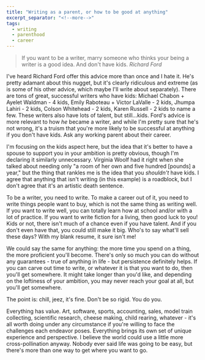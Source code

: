 ```yaml
---
title: "Writing as a parent, or how to be good at anything"
excerpt_separator: "<!--more-->"
tags:
  - writing
  - parenthood
  - career
---
```


> If you want to be a writer, marry someone who thinks your being a writer is a good idea. And don't have kids.
> <cite>Richard Ford</cite>

I've heard Richard Ford offer this advice more than once and I hate it. He's pretty adamant about this nugget, but it's clearly ridiculous and extreme (as is some of his other advice, which maybe I'll write about separately). There are tons of great, successful writers who have kids: Michael Chabon + Ayelet Waldman - 4 kids, Emily Raboteau + Victor LaValle - 2 kids, Jhumpa Lahiri - 2 kids, Colson Whitehead - 2 kids, Karen Russell - 2 kids to name a few. These writers also have lots of talent, but still...kids. Ford's advice is more relevant to how *he* became a writer, and while I'm pretty sure that he's not wrong, it's a truism that you're more likely to be successful at anything if you don't have kids. Ask any working parent about their career.

<!--more-->

I'm focusing on the kids aspect here, but the idea that it's better to have a spouse to support you in your ambition is pretty obvious, though I'm declaring it similarly unnecessary. Virginia Woolf had it right when she talked about needing only "a room of her own and five hundred \[pounds\] a year," but the thing that rankles me is the idea that you *shouldn't* have kids. I agree that anything that isn't writing (in this example) is a roadblock, but I don't agree that it's an artistic death sentence.

To be a writer, you need to write. To make a career out of it, you need to write things people want to buy, which is not the same thing as writing well. If you want to write well, you can totally learn how at school and/or with a lot of practice. If you want to write fiction for a living, then good luck to you! Kids or not, there isn't much of a chance even if you have talent. And if you don't even have that, you could still make it big. Who's to say what'll sell these days? With my blank resume, it sure isn't me!

We could say the same for anything: the more time you spend on a thing, the more proficient you'll become. There's only so much you can do without any guarantees - true of anything in life - but persistence definitely helps. If you can carve out time to write, or whatever it is that you want to do, then you'll get somewhere. It might take longer than you'd like, and depending on the loftiness of your ambition, you may never reach your goal at all, but you'll get somewhere.

The point is: chill, jeez, it's fine. Don't be so rigid. You do you.

Everything has value. Art, software, sports, accounting, sales, model train collecting, scientific research, cheese making, child rearing, whatever - it's all worth doing under any circumstance if you're willing to face the challenges each endeavor poses. Everything brings its own set of unique experience and perspective. I believe the world could use a little more cross-pollination anyway. Nobody ever said life was going to be easy, but there's more than one way to get where you want to go.